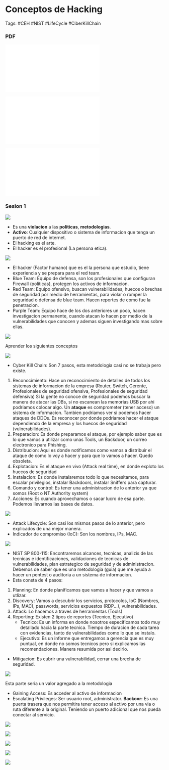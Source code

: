 # Conceptos de Hacking 

Tags: #CEH #NIST #LifeCycle #CiberKillChain 

### PDF

![](Apoyo%20CAP%201%20NIST%20800-115.pdf)

![](Apoyo%20CAP%201%20Hacking%20Basic.pdf)

![](APOYO%20CAP%201%20Ataques.pdf)

### Sesion 1

![](Pasted%20image%2020230507173938.png)

* Es una **violacion** a las **politicas**, **metodologias**. 
* **Activo**: Cualquier dispositivo o sistema de informacion que tenga un puerto de red de internet.
* El hacking es el arte. 
* El hacker es el profesional (La persona etica).


![](Pasted%20image%2020230507173924.png)

* El hacker (Factor humano) que es el la persona que estudio, tiene experiencia y se prepara para el red team. 
* Blue Team: Equipo de defensa, son los profesionales que configuran Firewall (politicas), protegen los activos de informacion.
* Red Team: Equipo ofensivo, buscan vulnerabilidades, huecos o brechas de seguridad por medio de herramientas, para violar o romper la seguridad o defensa de blue team. Hacen reportes de como fue la penetracion.
* Purple Team: Equipo hace de los dos anteriores un poco, hacen investigacion permanente, cuando atacan lo hacen por medio de la vulnerabilidades que conocen y ademas siguen investigando mas sobre ellas.


![](Pasted%20image%2020230507173909.png)

Aprender los siguientes conceptos

![](Pasted%20image%2020230507173851.png)

* Cyber Kill Chain: Son 7 pasos, esta metodologia casi no se trabaja pero existe. 
1. Reconocimiento: Hace un reconocimiento de detalles de todos los sistemas de informacion de la empresa (Router, Switch, Gerente, Profesionales de seguridad ofensiva, Profesionales de seguridad defensiva) Si la gente no conoce de seguridad podemos buscar la manera de atacar las DBs, si no escanean las memorias USB por ahi podriamos colocar algo. Un **ataque** es comprometer (tener acceso) un sistema de informacion. Tambien podriamos ver si podemos hacer ataques de DDOs. Es reconocer por donde podriamos hacer el ataque dependiendo de la empresa y los huecos de seguridad (vulnerabilidades).
2. Preparacion: Es donde preparamos el ataque, por ejemplo saber que es lo que vamos a utilizar como unas Tools, un Backdoor, un correo electronico para Phishing.
3. Distribucion: Aqui es donde notificamos como vamos a distribuir el ataque de como lo voy a hacer y para que lo vamos a hacer. Quedo obsoleta. 
4. Explotacion: Es el ataque en vivo (Attack real time), en donde exploto los huecos de seguridad 
5. Instalacion: Es donde instalaremos todo lo que necesitamos, para escalar privilegios, instalar Backdoors, instalar Sniffers para capturar. 
6. Comando y control: Es tener una administracion de lo anterior ya que somos (Root o NT Authority system) 
7. Acciones: Es cuando aprovechamos o sacar lucro de esa parte. Podemos llevarnos las bases de datos. 

![](Pasted%20image%2020230507173835.png)

* Attack Lifecycle: 
Son casi los mismos pasos de lo anterior, pero explicados de una mejor manera.  
* Indicador de compromiso (IoC): Son los nombres, IPs, MAC. 

![](Pasted%20image%2020230507173813.png)

* NIST SP 800-115: Encontraremos alcances, tecnicas, analizis de las tecnicas e identificaciones, validaciones de tecnicas de vulnerabilidades, plan estrategico de seguridad y de administracion. Debemos de saber que es una metodologia (guia) que me ayuda a hacer un pentest o auditoria a un sistema de informacion.
* Esta consta de 4 pasos:
1. Planning: En donde planificamos que vamos a hacer y que vamos a utlizar.
2. Discovery: Vamos a descubrir los servicios, protocolos, IoC (Nombres, IPs, MAC), passwords, servicios expuestos (RDP...), vulnerabilidades. 
3. Attack: Lo hacemos a traves de herramientas (Tools)
4. Reporting: Existen 2 tipos de reportes (Tecnico, Ejecutivo) 
	* Tecnico: Es un informa en donde nosotros especificamos todo muy detallado hacia la parte tecnica. Tiempo de duracion de cada tarea con evidencias, tanto de vulnerabilidades como lo que se instalo. 
	* Ejecutivo: Es un informe que entregamos a gerencia que es muy puntual, en donde no somos tecnicos pero si explicamos las recomendaciones. Manera resumida por asi decirlo. 
* Mitigacion: Es cubrir una vulnerabilidad, cerrar una brecha de seguridad. 

![](Pasted%20image%2020230507173756.png)

Esta parte seria un valor agregado a la metodologia
* Gaining Access: Es acceder al activo de informacion 
* Escalating Privileges: Ser usuario root, administrator. 
**Backoor:** Es una puerta trasera que nos permitira tener acceso al activo por una via o ruta diferente a la original. Teniendo un puerto adicional que nos pueda conectar al servicio. 

![](Pasted%20image%2020230507171934.png)

![](Pasted%20image%2020230507172738.png)

![](Pasted%20image%2020230507173451.png)

![](Pasted%20image%2020230507173625.png)

![](Pasted%20image%2020230507173650.png)


